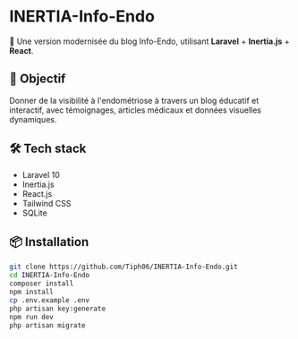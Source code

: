 # INERTIA-Info-Endo

🌿 Une version modernisée du blog Info-Endo, utilisant **Laravel** + **Inertia.js** + **React**.

## 🚀 Objectif

Donner de la visibilité à l'endométriose à travers un blog éducatif et interactif, avec témoignages, articles médicaux et données visuelles dynamiques.

## 🛠️ Tech stack

- Laravel 10
- Inertia.js
- React.js
- Tailwind CSS
- SQLite

## 📦 Installation

```bash
git clone https://github.com/Tiph06/INERTIA-Info-Endo.git
cd INERTIA-Info-Endo
composer install
npm install
cp .env.example .env
php artisan key:generate
npm run dev
php artisan migrate
```
